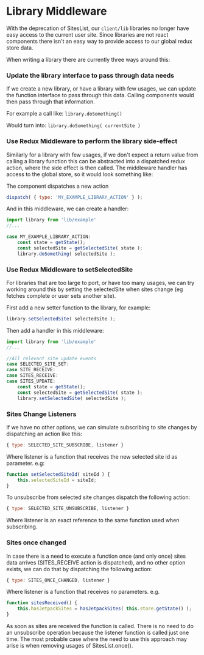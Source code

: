 Library Middleware
==================

With the deprecation of SitesList, our `client/lib` libraries no longer 
have easy access to the current user site. Since libraries are not react 
components there isn't an easy way to provide access to our global 
redux store data.

When writing a library there are currently three ways around this:

### Update the library interface to pass through data needs

If we create a new library, or have a library with few usages, we can
update the function interface to pass through this data. Calling components
would then pass through that information.

For example a call like:
`library.doSomething()`

Would turn into:
`library.doSomething( currentSite )`

### Use Redux Middleware to perform the library side-effect
Similarly for a library with few usages, if we don't expect a return value from
calling a library function this can be abstracted into a dispatched redux action,
where the side effect is then called. The middleware handler has access to the 
global store, so it would look something like:

The component dispatches a new action

```jsx
dispatch( { type: 'MY_EXAMPLE_LIBRARY_ACTION' } );
```

And in this middleware, we can create a handler:
```jsx
import library from 'lib/example'
//... 

case MY_EXAMPLE_LIBRARY_ACTION:
	const state = getState();
	const selectedSite = getSelectedSite( state );
	library.doSomething( selectedSite );
```


### Use Redux Middleware to setSelectedSite

For libraries that are too large to port, or have too many usages, 
we can try working around this by setting the selectedSite when
sites change (eg fetches complete or user sets another site).

First add a new setter function to the library, for example:

```jsx
library.setSelectedSite( selectedSite );
```

Then add a handler in this middleware:
```jsx
import library from 'lib/example'
//... 

//All relevant site update events
case SELECTED_SITE_SET:
case SITE_RECEIVE:
case SITES_RECEIVE:
case SITES_UPDATE:
	const state = getState();
	const selectedSite = getSelectedSite( state );
	library.setSelectedSite( selectedSite );
```


### Sites Change Listeners

If we have no other options, we can simulate subscribing to site changes by dispatching an action like this:
```jsx
{ type: SELECTED_SITE_SUBSCRIBE, listener }
```

Where listener is a function that receives the new selected site id as parameter.
e.g:
```jsx
function setSelectedSiteId( siteId ) {
	this.selectedSiteId = siteId;
}
```

To unsubscribe from selected site changes dispatch the following action:
```jsx
{ type: SELECTED_SITE_UNSUBSCRIBE, listener }
```

Where listener is an exact reference to the same function used when subscribing.

### Sites once changed

In case there is a need to execute a function once (and only once) sites data arrives (SITES_RECEIVE action is dispatched), and no other option exists, we can do that by dispatching the following action:
```jsx
{ type: SITES_ONCE_CHANGED,	listener }
```

Where listener is a function that receives no parameters.
e.g.
```jsx
function sitesReceived() {
	this.hasJetpackSites = hasJetpackSites( this.store.getState() );
}
```

As soon as sites are received the function is called. There is no need to do an unsubscribe operation because the listener function is called just one time.
The most probable case where the need to use this approach may arise is when removing usages of SitesList.once().
